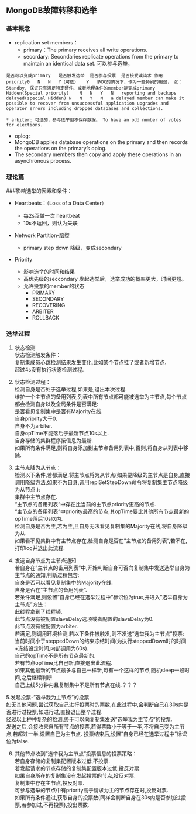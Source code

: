 ## MongoDB故障转移和选举
### 基本概念
* replication set members：
    * primary：The primary receives all write operations.
    * secordary: Secondaries replicate operations from the primary to maintain an identical data set. 可以参与选举，  
```
是否可以变成primary	是否触发选举	是否参与投票	是否接受读请求	作用
priority0	N	N	Y（可选）	Y	多DC的情况下，作为一些特别的用途， 如：Standby, 保证只有满足特定硬件、或者地理条件的member能变成primary
Hidden(Special priority)	N	N	Y	N	reporting and backups
delayed(special Hidden)	N	N	Y	N	a delayed member can make it possible to recover from unsuccessful application upgrades and operator errors including dropped databases and collections.
```
 
 
 
    * arbiter: 可选的，参与选举但不保存数据。 To have an odd number of votes for elections.
* oplog:
 * MongoDB applies database operations on the primary and then records the operations on the primary’s oplog.
 * The secondary members then copy and apply these operations in an asynchronous process.
 
### 理论篇

###影响选举的因素和条件：
* Heartbeats：（Loss of a Data Center）
    * 每2s互做一次 heartbeat
    * 10s不返回，则认为失联

* Network Partition-脑裂
  * primary step down 降级，变成secondary
  
* Priority
    * 影响选举的时间和结果
    * 高优先级的seccondary 发起选举后，选举成功的概率更大，时间更短。
    * 允许投票的member的状态
        * PRIMARY
        * SECONDARY
        * RECOVERING
        * ARBITER
        * ROLLBACK

### 选举过程
1. 状态检测  
    状态检测触发条件：  
    复制集成员心跳检测结果发生变化,比如某个节点挂了或者新增节点.  
    超过4s没有执行状态检测过程.  

2. 状态检测过程：  
    检测自身是否处于选举过程,如果是,退出本次过程.  
    维护一个主节点的备用列表,列表中所有节点都可能被选举为主节点,每个节点都会检测自身以及全局条件是否满足:  
    是否看见复制集中是否有Majority在线.  
    自身priority大于0.  
    自身不为arbiter.  
    自身opTime不能落后于最新节点10s以上.  
    自身存储的集群程序按信息为最新.  
            如果所有条件满足,则将自身添加到主节点备用列表中,否则,将自身从列表中移除.    
        
3. 主节点降为从节点：  
    检测以下条件,若都满足,将主节点将为从节点(如果要降级的主节点是自身,直接调用降级方法,如果不为自身,调用replSetStepDown命令将复制集主节点降级为从节点.):  
    集群中主节点存在.  
    “主节点的备用列表”中存在比当前的主节点priority更高的节点.  
    “主节点的备用列表”中priority最高的节点,其opTime要比其他所有节点最新的opTime落后10s以内.  
    检测自身是否为主,若为主,且自身无法看见复制集的Majority在线,将自身降级为从.  
    如果看不见集群中有主节点存在,检测自身是否在”主节点的备用列表”,若不在,打印log并退出此流程.    

4. 发送自身节点为主节点通知  
    若自身在”主节点的备用列表”中,开始判断自身可否向复制集中发送选举自身为主节点的通知,判断过程包含:  
    自身是否可以看见复制集中的Majority在线.  
    自身是否在”主节点的备用列表”.  
    若条件满足,则设置”自身已经在选举过程中”标识位为true,并进入”选举自身为主节点”方法：  
    此线程拿到了线程锁.  
    此节点没有被配置slaveDelay选项或者配置的slaveDelay为0.  
    此节点没有被配置为arbiter.  
    若满足,则调用环境检测,若以下条件被触发,则不发送“选举我为主节点”投票:  
    当前时间小于steppedDown的结束冻结时间(为执行steppedDown时的时间+冻结设定时间,内部调用为60s).  
    自己的opTime不是所有节点最新的.  
    若有节点opTime比自己新,直接退出此流程.  
    如果其他最新的节点最多与自己一样新,每有一个这样的节点,随机sleep一段时间,之后继续判断.  
    自己上线5分钟内且复制集中不是所有节点在线.？？？  


5.发起投票-”选举我为主节点”的投票  
    如无其他问题,尝试获取自己进行投票时的票数,在此过程中,会判断自己在30s内是否进行过投票,如进行过,直接退出整个过程.  
    经过以上种种复杂的检测,终于可以向复制集发送”选举我为主节点”的投票.  
    发送之后,会接收来自所有节点的投票,若得票数小于等于一半,不将自己变为主节点,若超过一半,设置自己为主节点. 投票结束后,设置”自身已经在选举过程中”标识位为false.  

6. 其他节点收到”选举我为主节点”投票信息的投票策略：  
    若自身存储的复制集配置版本过低,不投票.  
    若发起请求的节点存储的复制集配置版本过低,投反对票.  
    如果自身所在的复制集没有发起投票的节点,投反对票.  
    复制集中存在主节点,投反对票.  
    可参与选举的节点中有priority高于请求为主的节点存在时,投反对票.  
    如果所有条件通过,获取自身的投票数(同样会判断自身在30s内是否参加过投票,若参加过,不再投票),投出票数.  
